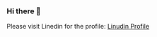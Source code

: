 ### Hi there 👋

Please visit Linedin for the profile: [Linudin Profile](https://www.linkedin.com/in/nipunap/)
